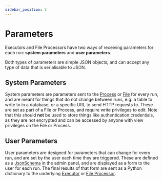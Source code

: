 ```yaml
---
sidebar_position: 5
---
```


# Parameters

Executors and File Processors have two ways of receiving parameters for each run:
**system parameters** and **user parameters**.

Both types of parameters are simple JSON objects, and can accept any type of data that
is serialisable to JSON. 

## System Parameters
System parameters are parameters sent to the [Process](process.md) or [File](file.md) for every
run, and are meant for things that do not change between runs, e.g. a table to write to in a database,
or a specific URL to send HTTP requests to. These are set as part of a File or Process, and require
write privileges to edit.
Note that this should **not** be used to store things like authentication credentials, as they are
not encrypted and can be accessed by anyone with view privileges on the File or Process.

## User Parameters
User parameters are designed for parameters that can change for every run, and are set by the user
each time they are triggered. These are defined as a [JsonSchema](https://json-schema.org) in the
admin panel, and are displayed as a form to the user for each run. The final results of that form
are sent as a Python dictionary to the underlying [Executor](spade-sdk/executor.md) or
[File Processor](spade-sdk/file-processor.md).